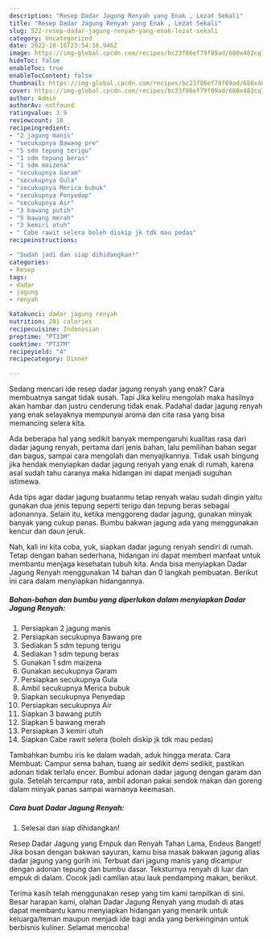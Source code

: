```yaml
---
description: "Resep Dadar Jagung Renyah yang Enak , Lezat Sekali"
title: "Resep Dadar Jagung Renyah yang Enak , Lezat Sekali"
slug: 522-resep-dadar-jagung-renyah-yang-enak-lezat-sekali
category: Uncategorized
date: 2022-10-16T23:54:16.946Z
image: https://img-global.cpcdn.com/recipes/bc23f86ef79f09ad/680x482cq70/dadar-jagung-renyah-foto-resep-utama.jpg
hideToc: false
enableToc: true
enableTocContent: false
thumbnail: https://img-global.cpcdn.com/recipes/bc23f86ef79f09ad/680x482cq70/dadar-jagung-renyah-foto-resep-utama.jpg
cover: https://img-global.cpcdn.com/recipes/bc23f86ef79f09ad/680x482cq70/dadar-jagung-renyah-foto-resep-utama.jpg
author: Admin
authorAv: notfound
ratingvalue: 3.9
reviewcount: 18
recipeingredient:
- "2 jagung manis"
- "secukupnya Bawang pre"
- "5 sdm tepung terigu"
- "1 sdm tepung beras"
- "1 sdm maizena"
- "secukupnya Garam"
- "secukupnya Gula"
- "secukupnya Merica bubuk"
- "secukupnya Penyedap"
- "secukupnya Air"
- "3 bawang putih"
- "5 bawang merah"
- "3 kemiri utuh"
- " Cabe rawit selera boleh diskip jk tdk mau pedas"
recipeinstructions:

- "Sudah jadi dan siap dihidangkan!"
categories:
- Resep
tags:
- dadar
- jagung
- renyah

katakunci: dadar jagung renyah 
nutrition: 281 calories
recipecuisine: Indonesian
preptime: "PT33M"
cooktime: "PT37M"
recipeyield: "4"
recipecategory: Dinner

---
```



Sedang mencari ide resep dadar jagung renyah yang enak? Cara membuatnya sangat tidak susah. Tapi Jika keliru mengolah maka hasilnya akan hambar dan justru cenderung tidak enak. Padahal dadar jagung renyah yang enak selayaknya mempunyai aroma dan cita rasa yang bisa memancing selera kita.


Ada beberapa hal yang sedikit banyak mempengaruhi kualitas rasa dari dadar jagung renyah, pertama dari jenis bahan, lalu pemilihan bahan segar dan bagus, sampai cara mengolah dan menyajikannya. Tidak usah bingung jika hendak menyiapkan dadar jagung renyah yang enak di rumah, karena asal sudah tahu caranya maka hidangan ini dapat menjadi suguhan istimewa.

Ada tips agar dadar jagung buatanmu tetap renyah walau sudah dingin yaitu gunakan dua jenis tepung seperti terigu dan tepung beras sebagai adonannya. Selain itu, ketika menggoreng dadar jagung, gunakan minyak banyak yang cukup panas. Bumbu bakwan jagung ada yang menggunakan kencur dan daun jeruk.


Nah, kali ini kita coba, yuk, siapkan dadar jagung renyah sendiri di rumah. Tetap dengan bahan sederhana, hidangan ini dapat memberi manfaat untuk membantu menjaga kesehatan tubuh kita. Anda bisa menyiapkan Dadar Jagung Renyah menggunakan 14 bahan dan 0 langkah pembuatan. Berikut ini cara dalam menyiapkan hidangannya.

<!--inarticleads1-->

##### Bahan-bahan dan bumbu yang diperlukan dalam menyiapkan Dadar Jagung Renyah:

1. Persiapkan 2 jagung manis
1. Persiapkan secukupnya Bawang pre
1. Sediakan 5 sdm tepung terigu
1. Sediakan 1 sdm tepung beras
1. Gunakan 1 sdm maizena
1. Gunakan secukupnya Garam
1. Persiapkan secukupnya Gula
1. Ambil secukupnya Merica bubuk
1. Siapkan secukupnya Penyedap
1. Persiapkan secukupnya Air
1. Siapkan 3 bawang putih
1. Siapkan 5 bawang merah
1. Persiapkan 3 kemiri utuh
1. Siapkan  Cabe rawit selera (boleh diskip jk tdk mau pedas)


Tambahkan bumbu iris ke dalam wadah, aduk hingga merata. Cara Membuat: Campur sema bahan, tuang air sedikit demi sedikit, pastikan adonan tidak terlalu encer. Bumbui adonan dadar jagung dengan garam dan gula. Setelah tercampur rata, ambil adonan pakai sendok makan dan goreng dalam minyak panas sampai warnanya keemasan. 

<!--inarticleads2-->

##### Cara buat Dadar Jagung Renyah:


1. Selesai dan siap dihidangkan!

Resep Dadar Jagung yang Empuk dan Renyah Tahan Lama, Endeus Banget! Jika bosan dengan bakwan sayuran, kamu bisa masak bakwan jagung alias dadar jagung yang gurih ini. Terbuat dari jagung manis yang dicampur dengan adonan tepung dan bumbu dasar. Teksturnya renyah di luar dan empuk di dalam. Cocok jadi camilan atau lauk pendamping makan, berikut. 

Terima kasih telah menggunakan resep yang tim kami tampilkan di sini. Besar harapan kami, olahan Dadar Jagung Renyah yang mudah di atas dapat membantu kamu menyiapkan hidangan yang menarik untuk keluarga/teman maupun menjadi ide bagi anda yang berkeinginan untuk berbisnis kuliner. Selamat mencoba!
